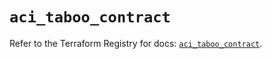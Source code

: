 # `aci_taboo_contract`

Refer to the Terraform Registry for docs: [`aci_taboo_contract`](https://registry.terraform.io/providers/ciscodevnet/aci/2.17.0/docs/resources/taboo_contract).
